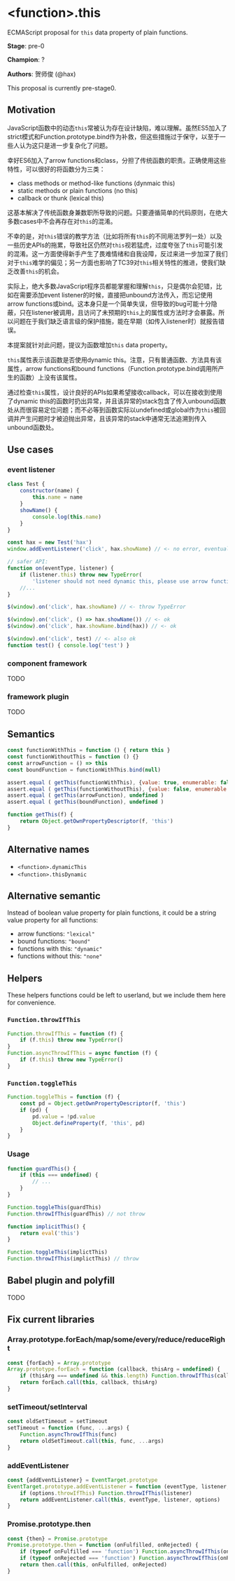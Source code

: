 # \<function>.this

ECMAScript proposal for `this` data property of plain functions.

**Stage**: pre-0

**Champion**: ?

**Authors**: 贺师俊 (@hax)

This proposal is currently pre-stage0.

## Motivation

JavaScript函数中的动态`this`常被认为存在设计缺陷，难以理解。虽然ES5加入了strict模式和Function.prototype.bind作为补救，但这些措施过于保守，以至于一些人认为这只是进一步复杂化了问题。

幸好ES6加入了arrow functions和class，分担了传统函数的职责。正确使用这些特性，可以很好的将函数分为三类：

- class methods or method-like functions (dynmaic this)
- static methods or plain functions (no this)
- callback or thunk (lexical this)

这基本解决了传统函数身兼数职所导致的问题。只要遵循简单的代码原则，在绝大多数cases中不会再存在对`this`的混淆。

不幸的是，对`this`错误的教学方法（比如将所有`this`的不同用法罗列一处）以及一些历史APIs的拖累，导致社区仍然对`this`视若猛虎，过度夸张了`this`可能引发的混淆。这一方面使得新手产生了畏难情绪和自我设障，反过来进一步加深了我们对于`this`难学的偏见；另一方面也影响了TC39对`this`相关特性的推进，使我们缺乏改善`this`的机会。

实际上，绝大多数JavaScript程序员都能掌握和理解`this`，只是偶尔会犯错，比如在需要添加event listener的时候，直接把unbound方法传入，而忘记使用arrow functions或bind。这本身只是一个简单失误，但导致的bug可能十分隐蔽，只在listener被调用，且访问了未预期的`this`上的属性或方法时才会暴露。所以问题在于我们缺乏语言级的保护措施，能在早期（如传入listener时）就报告错误。

本提案就针对此问题，提议为函数增加`this` data property。

`this`属性表示该函数是否使用dynamic this。注意，只有普通函数、方法具有该属性，arrow functions和bound functions（Function.prototype.bind调用所产生的函数）上没有该属性。

通过检查`this`属性，设计良好的APIs如果希望接收callback，可以在接收到使用了dynamic this的函数时扔出异常，并且该异常的stack包含了传入unbound函数处从而很容易定位问题；而不必等到函数实际以undefined或global作为`this`被回调并产生问题时才被迫抛出异常，且该异常的stack中通常无法追溯到传入unbound函数处。

## Use cases

### event listener

```js
class Test {
	constructor(name) {
		this.name = name
	}
	showName() {
		console.log(this.name)
	}
}

const hax = new Test('hax')
window.addEventListener('click', hax.showName) // <- no error, eventually output window.name

// safer API:
function on(eventType, listener) {
	if (listener.this) throw new TypeError(
		'listener should not need dynamic this, please use arrow function or <function>.bind to generate a bound version')
	//...
}

$(window).on('click', hax.showName) // <- throw TypeError

$(window).on('click', () => hax.showName()) // <- ok
$(window).on('click', hax.showName.bind(hax)) // <- ok

$(window).on('click', test) // <- also ok
function test() { console.log('test') }
```

### component framework
TODO

### framework plugin
TODO

## Semantics

```js
const functionWithThis = function () { return this }
const functionWithoutThis = function () {}
const arrowFunction = () => this
const boundFunction = functionWithThis.bind(null)

assert.equal ( getThis(functionWithThis), {value: true, enumerable: false, writable: false, configurable: true} )
assert.equal ( getThis(functionWithoutThis), {value: false, enumerable: false, writable: false, configurable: true} )
assert.equal ( getThis(arrowFunction), undefined )
assert.equal ( getThis(boundFunction), undefined )

function getThis(f) {
	return Object.getOwnPropertyDescriptor(f, 'this')
}
```

## Alternative names

- `<function>.dynamicThis`
- `<function>.thisDynamic`

## Alternative semantic

Instead of boolean value property for plain functions, it could be a string value property for all functions:

- arrow functions: `"lexical"`
- bound functions: `"bound"`
- functions with this: `"dynamic"`
- functions without this: `"none"`

## Helpers

These helpers functions could be left to userland, but we include them here for convenience.

### `Function.throwIfThis`

```js
Function.throwIfThis = function (f) {
	if (f.this) throw new TypeError()
}
Function.asyncThrowIfThis = async function (f) {
	if (f.this) throw new TypeError()
}
```

### `Function.toggleThis`

```js
Function.toggleThis = function (f) {
	const pd = Object.getOwnPropertyDescriptor(f, 'this')
	if (pd) {
		pd.value = !pd.value
		Object.defineProperty(f, 'this', pd)
	}
}
```

### Usage
```js
function guardThis() {
	if (this === undefined) {
		// ...
	}
}

Function.toggleThis(guardThis)
Function.throwIfThis(guardThis) // not throw

function implicitThis() {
	return eval('this')
}

Function.toggleThis(implictThis)
Function.throwIfThis(implictThis) // throw
```

## Babel plugin and polyfill

TODO

## Fix current libraries

### Array.prototype.forEach/map/some/every/reduce/reduceRight

```js
const {forEach} = Array.prototype
Array.prototype.forEach = function (callback, thisArg = undefined) {
	if (thisArg === undefined && this.length) Function.throwIfThis(callback)
	return forEach.call(this, callback, thisArg)
}
```

### setTimeout/setInterval

```js
const oldSetTimeout = setTimeout
setTimeout = function (func, ...args) {
	Function.asyncThrowIfThis(func)
	return oldSetTimeout.call(this, func, ...args)
}
```

### addEventListener

```js
const {addEventListener} = EventTarget.prototype
EventTarget.prototype.addEventListener = function (eventType, listener, options = {}) {
	if (options.throwIfThis) Function.throwIfThis(listener)
	return addEventListener.call(this, eventType, listener, options)
}
```

### Promise.prototype.then

```js
const {then} = Promise.prototype
Promise.prototype.then = function (onFulfilled, onRejected) {
	if (typeof onFulfilled === 'function') Function.asyncThrowIfThis(onFulfilled)
	if (typeof onRejected === 'function') Function.asyncThrowIfThis(onRejected)
	return then.call(this, onFulfilled, onRejected)
}
```
